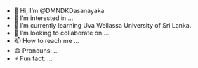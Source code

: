 - 👋 Hi, I’m @DMNDKDasanayaka
- 👀 I’m interested in ...
- 🌱 I’m currently learning Uva Wellassa University of Sri Lanka.
- 💞️ I’m looking to collaborate on ...
- 📫 How to reach me ...
- 😄 Pronouns: ...
- ⚡ Fun fact: ...

<!---
DMNDKDasanayaka/DMNDKDasanayaka is a ✨ special ✨ repository because its `README.md` (this file) appears on your GitHub profile.
You can click the Preview link to take a look at your changes.
--->
